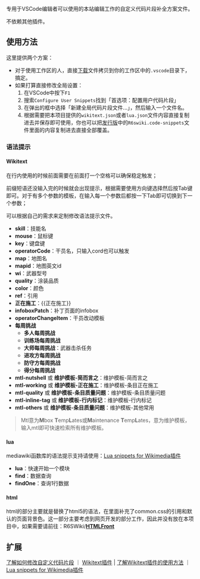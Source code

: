 专用于VSCode编辑者可以使用的本站编辑工作的自定义代码片段补全方案文件。

不依赖其他插件。

## 使用方法


这里提供两个方案：


- 对于使用工作区的人，直接[下载](https://github.com/R6SWiki/VSCodeSnippets/releases)文件拷贝到你的工作区中的`.vscode`目录下，搞定。
- 如果打算直接修改全局设置：
	1. 在VSCode中按下`F1`
	2. 搜索`Configure User Snippets`找到「首选项：配置用户代码片段」
	3. 在弹出的框中选择「新建全局代码片段文件...」，然后输入一个文件名。
	4. 根据需要把本项目提供的`wikitext.json`或者`lua.json`文件内容直接复制进去并保存即可使用，你也可以把[发行版](https://github.com/R6SWiki/VSCodeSnippets/releases)中的`R6swiki.code-snippets`文件里面的内容复制进去直接全部覆盖。

### 语法提示


#### Wikitext


在行内使用的时候前面需要在前面打一个空格可以确保稳定触发；

前缀短语还没输入完的时候就会出现提示，根据需要使用方向键选择然后按Tab键即可。对于有多个参数的模板，在输入每一个参数后都按一下Tab即可切换到下一个参数；

可以根据自己的需求来定制修改语法提示文件。


- **skill**：技能名
- **mouse**：鼠标键
- **key**：键盘键
- **operatorCode**：干员名，只输入cord也可以触发
- **map**：地图名
- **mapid**：地图英文id
- **wi**：武器型号
- **quality**：涂装品质
- **color**：颜色
- **ref**：引用
- **正在施工**：{{正在施工}}
- **infoboxPatch**：补丁页面的infobox
- **operatorChangeItem**：干员改动模板
- **每周挑战**
	- **多人每周挑战**
	- **训练场每周挑战**
	- **大师每周挑战**：武器击杀任务
	- **进攻方每周挑战**
	- **防守方每周挑战**
	- **得分每周挑战**
- **mtl-nutshell** 或 **维护模板-简而言之**：维护模板-简而言之
- **mtl-working** 或 **维护模板-正在施工**：维护模板-条目正在施工
- **mtl-quality** 或 **维护模板-条目质量问题**：维护模板-条目质量问题
- **mtl-inline-tag** 或 **维护模板-行内标记**：维护模板-行内标记
- **mtl-others** 或 **维护模板-条目质量问题**：维护模板-其他常用

>Mtl意为**M**box **T**emp**L**ates或**M**aintenance **T**emp**L**ates，意为维护模板，输入mtl即可快速检索所有维护模板。

#### lua


mediawiki函数库的语法提示支持请使用：[Lua snippets for Wikimedia插件](https://marketplace.visualstudio.com/items?itemName=jeblad-3.WMFsnippets)


- **lua**：快速开始一个模块
- **find**：数据查询
- **findOne**：查询1行数据

#### html


html的部分主要就是替换了html5的语法，在里面补充了common.css的引用和默认的页面背景色。这一部分主要考虑到网页开发的部分工作，因此并没有放在本项目中，如果需要请前往：R6SWiki/**[HTMLFront](https://github.com/R6SWiki/HTMLFront)**

## 扩展


[了解如何修改自定义代码片段](https://code.visualstudio.com/docs/editor/userdefinedsnippets) ｜ [Wikitext插件](https://marketplace.visualstudio.com/items?itemName=RoweWilsonFrederiskHolme.wikitext) | [了解Wikitext插件的使用方法](https://www.huijiwiki.com/p/21136) ｜ [Lua snippets for Wikimedia插件](https://marketplace.visualstudio.com/items?itemName=jeblad-3.WMFsnippets)
